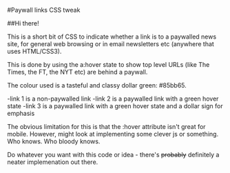 #Paywall links CSS tweak

##Hi there!

This is a short bit of CSS to indicate whether a link is to a paywalled news site, for general web browsing or in email newsletters etc (anywhere that uses HTML/CSS3). 

This is done by using the a:hover state to show top level URLs (like The Times, the FT, the NYT etc) are behind a paywall.

The colour used is a tasteful and classy dollar green: #85bb65. 

-link 1 is a non-paywalled link 
-link 2 is a paywalled link with a green hover state
-link 3 is a paywalled link with a green hover state and a dollar sign for emphasis

The obvious limitation for this is that the :hover attribute isn't great for mobile. However, might look at implementing some clever js or something. Who knows. Who bloody knows.

Do whatever you want with this code or idea - there's ~~probably~~ definitely a neater implemenation out there.

